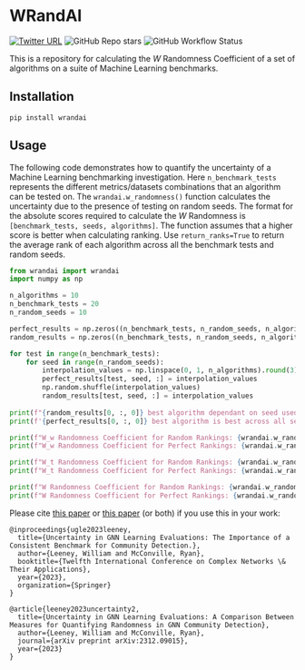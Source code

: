 # WRandAI

[![Twitter URL](https://img.shields.io/twitter/url/https/twitter.com/willleeney.svg?style=social&label=Follow%20%40willleeney)](https://twitter.com/willleeney)
![GitHub Repo stars](https://img.shields.io/github/stars/willleeney/wrandai?style=social)
![GitHub Workflow Status](https://img.shields.io/github/actions/workflow/status/willleeney/wrandai/main-workflow.yaml)


This is a repository for calculating the $W$ Randomness Coefficient of a set of algorithms on a suite of Machine Learning benchmarks. 

## Installation

```
pip install wrandai
```

## Usage

The following code demonstrates how to quantify the uncertainty of a Machine Learning benchmarking investigation. Here `n_benchmark_tests` represents the different metrics/datasets combinations that an algorithm can be tested on. The `wrandai.w_randomness()` function calculates the uncertainty due to the presence of testing on random seeds. The format for the absolute scores required to calculate the $W$ Randomness is `[benchmark_tests, seeds, algorithms]`. The function assumes that a higher score is better when calculating ranking. Use `return_ranks=True` to return the average rank of each algorithm across all the benchmark tests and random seeds. 


```python
from wrandai import wrandai 
import numpy as np

n_algorithms = 10
n_benchmark_tests = 20
n_random_seeds = 10

perfect_results = np.zeros((n_benchmark_tests, n_random_seeds, n_algorithms))
random_results = np.zeros((n_benchmark_tests, n_random_seeds, n_algorithms))

for test in range(n_benchmark_tests):
    for seed in range(n_random_seeds):
        interpolation_values = np.linspace(0, 1, n_algorithms).round(3)
        perfect_results[test, seed, :] = interpolation_values
        np.random.shuffle(interpolation_values)
        random_results[test, seed, :] = interpolation_values
    
print(f"{random_results[0, :, 0]} best algorithm dependant on seed used [one test, all seeds, one algorithm]")
print(f'{perfect_results[0, :, 0]} best algorithm is best across all seeds [one test, all seeds, one algorithm]')

print(f"W_w Randomness Coefficient for Random Rankings: {wrandai.w_randomness(random_results, w_method='w_wasserstein')}")
print(f"W_w Randomness Coefficient for Perfect Rankings: {wrandai.w_randomness(perfect_results, w_method='w_wasserstein')}")

print(f"W_t Randomness Coefficient for Random Rankings: {wrandai.w_randomness(random_results, w_method='w_ties')}")
print(f"W_t Randomness Coefficient for Perfect Rankings: {wrandai.w_randomness(perfect_results, w_method='w_ties')}")

print(f"W Randomness Coefficient for Random Rankings: {wrandai.w_randomness(random_results, w_method='w_random_coeff')}")
print(f"W Randomness Coefficient for Perfect Rankings: {wrandai.w_randomness(perfect_results, w_method='w_random_coeff')}")
```

Please cite [this paper](https://arxiv.org/abs/2305.06026) or [this paper](https://arxiv.org/abs/2312.09015) (or both) if you use this in your work:

```
@inproceedings{ugle2023leeney,
  title={Uncertainty in GNN Learning Evaluations: The Importance of a Consistent Benchmark for Community Detection.},
  author={Leeney, William and McConville, Ryan},
  booktitle={Twelfth International Conference on Complex Networks \& Their Applications},
  year={2023},
  organization={Springer}
}

@article{leeney2023uncertainty2,
  title={Uncertainty in GNN Learning Evaluations: A Comparison Between Measures for Quantifying Randomness in GNN Community Detection},
  author={Leeney, William and McConville, Ryan},
  journal={arXiv preprint arXiv:2312.09015},
  year={2023}
}
```